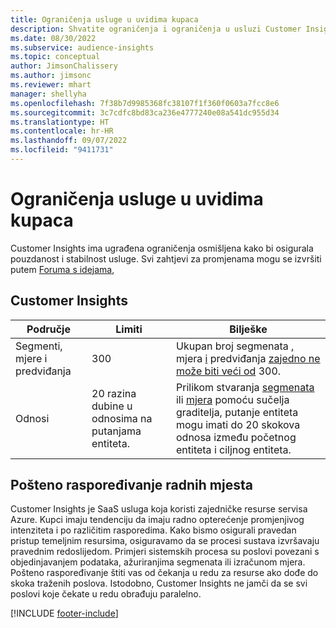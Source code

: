 ```yaml
---
title: Ograničenja usluge u uvidima kupaca
description: Shvatite ograničenja i ograničenja u usluzi Customer Insights SaaS.
ms.date: 08/30/2022
ms.subservice: audience-insights
ms.topic: conceptual
author: JimsonChalissery
ms.author: jimsonc
ms.reviewer: mhart
manager: shellyha
ms.openlocfilehash: 7f38b7d9985368fc38107f1f360f0603a7fcc8e6
ms.sourcegitcommit: 3c7cdfc8bd83ca236e4777240e08a541dc955d34
ms.translationtype: HT
ms.contentlocale: hr-HR
ms.lasthandoff: 09/07/2022
ms.locfileid: "9411731"
---
```

# <a name="service-limits-in-customer-insights"></a>Ograničenja usluge u uvidima kupaca

 Customer Insights ima ugrađena ograničenja osmišljena kako bi osigurala pouzdanost i stabilnost usluge. Svi zahtjevi za promjenama mogu se izvršiti putem [Foruma s idejama](https://go.microsoft.com/fwlink/?linkid=2074172),

## <a name="customer-insights"></a>Customer Insights

| Područje  | Limiti  | Bilješke |
|-------------|---------------------------------------------------------------------|---------------------------------------------------------------------|
| Segmenti, mjere i predviđanja | 300  | Ukupan broj segmenata [,](segments.md) mjera [i](measures.md) predviđanja [zajedno ne može biti veći od](predictions-overview.md) 300.  |
| Odnosi | 20 razina dubine u odnosima na putanjama entiteta. | Prilikom stvaranja [segmenata](segments.md) ili [mjera](measures.md) pomoću sučelja graditelja, putanje entiteta mogu imati do 20 skokova odnosa između početnog entiteta i ciljnog entiteta.  |

## <a name="fair-scheduling-of-jobs"></a>Pošteno raspoređivanje radnih mjesta

Customer Insights je SaaS usluga koja koristi zajedničke resurse servisa Azure. Kupci imaju tendenciju da imaju radno opterećenje promjenjivog intenziteta i po različitim rasporedima. Kako bismo osigurali pravedan pristup temeljnim resursima, osiguravamo da se procesi sustava izvršavaju pravednim redoslijedom. Primjeri sistemskih procesa su poslovi povezani s objedinjavanjem podataka, ažuriranjima segmenata ili izračunom mjera. Pošteno raspoređivanje štiti vas od čekanja u redu za resurse ako dođe do skoka traženih poslova. Istodobno, Customer Insights ne jamči da se svi poslovi koje čekate u redu obrađuju paralelno.

[!INCLUDE [footer-include](includes/footer-banner.md)]
